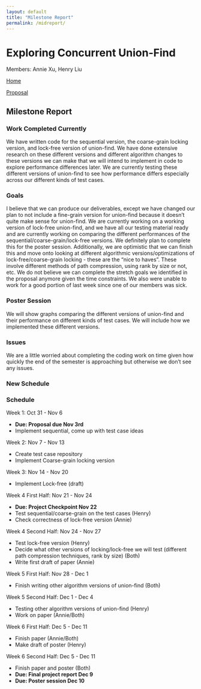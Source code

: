 ```yaml
---
layout: default
title: "Milestone Report"
permalink: /midreport/
---
```

# Exploring Concurrent Union-Find
Members: Annie Xu, Henry Liu

[Home](https://anncatz1.github.io/15418projectsite/)

[Proposal](https://anncatz1.github.io/15418projectsite/proposal)

## Milestone Report

### Work Completed Currently

We have written code for the sequential version, the coarse-grain locking version, and lock-free version of union-find. We have done extensive research on these different versions and different algorithm changes to these versions we can make that we will intend to implement in code to explore performance differences later. We are currently testing these different versions of union-find to see how performance differs especially across our different kinds of test cases. 

### Goals
I believe that we can produce our deliverables, except we have changed our plan to not include a fine-grain version for union-find because it doesn’t quite make sense for union-find. We are currently working on a working version of lock-free union-find, and we have all our testing material ready and are currently working on comparing the different performances of the sequential/coarse-grain/lock-free versions. We definitely plan to complete this for the poster session. Additionally, we are optimistic that we can finish this and move onto looking at different algorithmic versions/optimizations of lock-free/coarse-grain locking - these are the “nice to haves”. These involve different methods of path compression, using rank by size or not, etc. We do not believe we can complete the stretch goals we identified in the proposal anymore given the time constraints. We also were unable to work for a good portion of last week since one of our members was sick. 

### Poster Session

We will show graphs comparing the different versions of union-find and their performance on different kinds of test cases. We will include how we implemented these different versions. 

### Issues
We are a little worried about completing the coding work on time given how quickly the end of the semester is approaching but otherwise we don’t see any issues. 

### New Schedule
### Schedule 

Week 1: Oct 31 - Nov 6
- **Due: Proposal due Nov 3rd**
- Implement sequential, come up with test case ideas 

Week 2: Nov 7 - Nov 13
- Create test case repository
- Implement Coarse-grain locking version

Week 3: Nov 14 - Nov 20
- Implement Lock-free (draft)

Week 4 First Half: Nov 21 - Nov 24
- **Due: Project Checkpoint Nov 22**
- Test sequential/coarse-grain on the test cases (Henry)
- Check correctness of lock-free version (Annie)

Week 4 Second Half: Nov 24 - Nov 27
- Test lock-free version (Henry)
- Decide what other versions of locking/lock-free we will test (different path compression techniques, rank by size) (Both)
- Write first draft of paper (Annie)

Week 5 First Half: Nov 28 - Dec 1
- Finish writing other algorithm versions of union-find (Both)

Week 5 Second Half: Dec 1 - Dec 4
- Testing other algorithm versions of union-find (Henry)
- Work on paper (Annie/Both)

Week 6 First Half: Dec 5 - Dec 11
- Finish paper (Annie/Both)
- Make draft of poster (Henry)

Week 6 Second Half: Dec 5 - Dec 11
- Finish paper and poster (Both)
- **Due: Final project report Dec 9**
- **Due: Poster session Dec 10**
